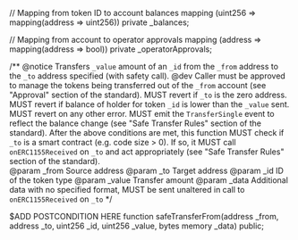 // Mapping from token ID to account balances
mapping (uint256 => mapping(address => uint256)) private _balances;

// Mapping from account to operator approvals
mapping (address => mapping(address => bool)) private _operatorApprovals;

/**
    @notice Transfers `_value` amount of an `_id` from the `_from` address to the `_to` address specified (with safety call).
    @dev Caller must be approved to manage the tokens being transferred out of the `_from` account (see "Approval" section of the standard).
    MUST revert if `_to` is the zero address.
    MUST revert if balance of holder for token `_id` is lower than the `_value` sent.
    MUST revert on any other error.
    MUST emit the `TransferSingle` event to reflect the balance change (see "Safe Transfer Rules" section of the standard).
    After the above conditions are met, this function MUST check if `_to` is a smart contract (e.g. code size > 0). If so, it MUST call `onERC1155Received` on `_to` and act appropriately (see "Safe Transfer Rules" section of the standard).        
    @param _from    Source address
    @param _to      Target address
    @param _id      ID of the token type
    @param _value   Transfer amount
    @param _data    Additional data with no specified format, MUST be sent unaltered in call to `onERC1155Received` on `_to`
*/

$ADD POSTCONDITION HERE
function safeTransferFrom(address _from, address _to, uint256 _id, uint256 _value, bytes memory _data) public;